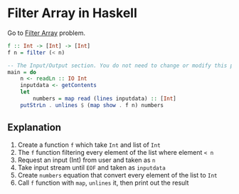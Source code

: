 # Filter Array in Haskell
Go to [Filter Array](..) problem.

```haskell
f :: Int -> [Int] -> [Int]
f n = filter (< n)

-- The Input/Output section. You do not need to change or modify this part
main = do 
    n <- readLn :: IO Int 
    inputdata <- getContents 
    let 
        numbers = map read (lines inputdata) :: [Int] 
    putStrLn . unlines $ (map show . f n) numbers
```

## Explanation
1. Create a function `f` which take `Int` and list of `Int`
2. The `f` function filtering every element of the list where element `< n`
3. Request an input (Int) from user and taken as `n`
4. Take input stream until `EOF` and taken as `inputdata`
5. Create `numbers` equation that convert every element of the list to `Int`
6. Call `f` function with `map`, `unlines` it, then print out the result





